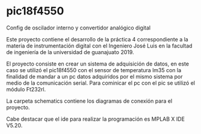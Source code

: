 # pic18f4550
Config de oscilador interno y convertidor analógico digital

Este proyecto contiene el desarrollo de la práctica 4 correspondiente a la materia de instrumentación digital con el Ingeniero José Luis
en la facultad de ingeniería de la universidad de guanajuato 2019.

El proyecto consiste en crear un sistema de adquisición de datos, en este caso se utilizó el pic18f4550 con el sensor de temperatura lm35
con la finalidad de mandar a un pc datos adquiridos por el mismo sistema por medio de la comunicación serial. Para cominicar el pc con el pic
se utilizó el módulo Ft232rl.

La carpeta schematics contiene los diagramas de conexión para el proyecto.

Cabe destacar que el ide para realizar la programación es MPLAB X IDE V5.20.
